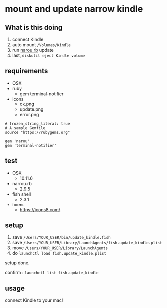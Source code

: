 # mount and update narrow kindle

## What is this doing

1. connect Kindle
1. auto mount `/Volumes/Kindle`
1. run [narou.rb](https://github.com/whiteleaf7/narou) update
1. last, `diskutil eject Kindle volume`

## requirements

- OSX
- ruby
  - gem terminal-notifier
- icons
  - ok.png
  - update.png
  - error.png

```
# frozen_string_literal: true
# A sample Gemfile
source "https://rubygems.org"

gem 'narou'
gem 'terminal-notifier'
```

## test

- OSX
  - 10.11.6
- narrou.rb
  - 2.9.5
- fish shell
  - 2.3.1
- icons
  - https://icons8.com/

## setup

1. save `/Users/YOUR_USER/bin/update_kindle.fish`
1. save `/Users/YOUR_USER/Library/LaunchAgents/fish.update_kindle.plist`
1. move `/Users/YOUR_USER/Library/LaunchAgents`
1. do `launchctl load fish.update_kindle.plist`

setup done.

confirm : `launchctl list fish.update_kindle`

## usage

connect Kindle to your mac!

